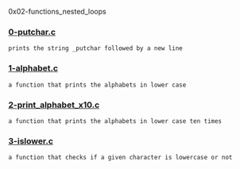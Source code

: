 0x02-functions_nested_loops


### [0-putchar.c](./0-putchar.c)
```
prints the string _putchar followed by a new line
```


### [1-alphabet.c](./1-alphabet.c)
```
a function that prints the alphabets in lower case
```


### [2-print_alphabet_x10.c](./2-print_alphabet_x10.c)
```
a function that prints the alphabets in lower case ten times
```


### [3-islower.c](./3-islower.c)
```
a function that checks if a given character is lowercase or not
```


